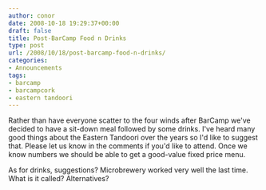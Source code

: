 ```yaml
---
author: conor
date: 2008-10-18 19:29:37+00:00
draft: false
title: Post-BarCamp Food n Drinks
type: post
url: /2008/10/18/post-barcamp-food-n-drinks/
categories:
- Announcements
tags:
- barcamp
- barcampcork
- eastern tandoori
---
```


Rather than have everyone scatter to the four winds after BarCamp we've decided to have a sit-down meal followed by some drinks. I've heard many good things about the Eastern Tandoori over the years so I'd like to suggest that. Please let us know in the comments if you'd like to attend. Once we know numbers we should be able to get a good-value fixed price menu.

As for drinks, suggestions? Microbrewery worked very well the last time. What is it called? Alternatives?
